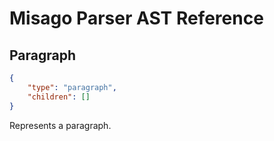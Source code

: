 # Misago Parser AST Reference


## Paragraph

```json
{
    "type": "paragraph",
    "children": []
}
```

Represents a paragraph.
